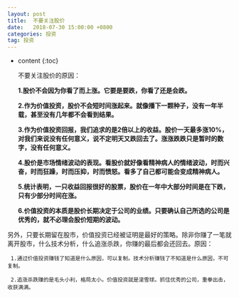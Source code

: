 ```yaml
---
layout: post
title:  不要关注股价
date:   2018-07-30 15:00:00 +0800
categories: 投资
tag: 投资
---
```


* content
{:toc}

   不要关注股价的原因：



   **1.股价不会因为你看了而上涨。它要是要跌，你看了还是会跌。**

   **2.作为价值投资，股价不会短时间涨起来。就像播下一颗种子，没有一年半载，甚至没有几年都不会看到结果。**

  **3.作为价值投资回报，我们追求的是2倍以上的收益。股价一天最多涨10%，对我们来说没有任何意义，说不定明天又跌回去了。涨涨跌跌只是暂时的数字，没有任何意义。**

  **4.股价是市场情绪波动的表现。看股价就好像看精神病人的情绪波动，时而兴奋，时而狂躁，时而压抑，时而愤怒。看多了自己都可能会变成精神病人。**

  **5.统计表明，一只收益回报很好的股票，股价在一年中大部分时间是在下跌，只有少部分时间在涨。**

  **6.价值投资的本质是股价长期决定于公司的业绩。只要确认自己所选的公司是优秀的，就不必理会股价短期的波动。**


另外，只要长期留在股市，价值投资已经被证明是最好的策略。除非你赚了一笔就离开股市，什么技术分析，什么追涨杀跌，你赚的最后都会还回去。原因：

     1.通过价值投资赚钱了知道是什么原因，可以复制。技术分析赚钱了不知道是什么原因，不可复制。

     2.追涨杀跌赚的是毛头小利，格局太小。价值投资就是滚雪球。抓住优秀的公司，重拳出击，收获满满。




